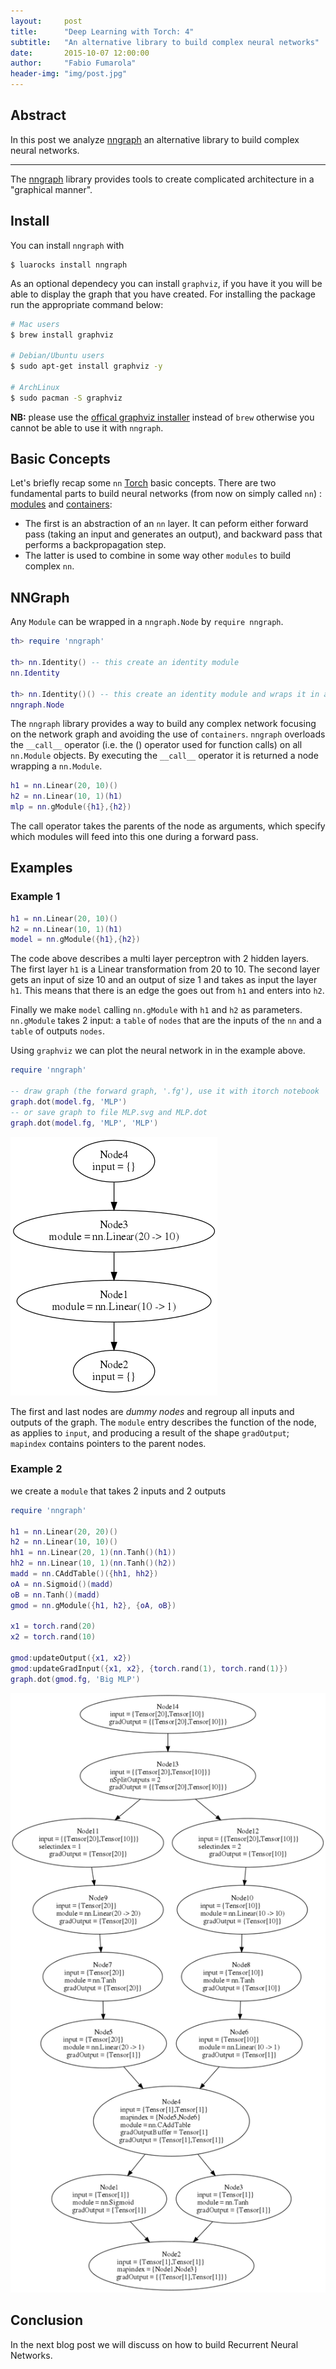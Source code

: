 ```yaml
---
layout:     post
title:      "Deep Learning with Torch: 4"
subtitle:   "An alternative library to build complex neural networks"
date:       2015-10-07 12:00:00
author:     "Fabio Fumarola"
header-img: "img/post.jpg"
---
```


## Abstract
In this post we analyze [nngraph](https://github.com/torch/nngraph) an alternative library to build complex neural networks.

--------

The [nngraph](https://github.com/torch/nngraph) library provides tools to create complicated architecture in a "graphical manner".

## Install
You can install `nngraph` with

```
$ luarocks install nngraph
```

As an optional dependecy you can install `graphviz`, if you have it you will be able to display the graph that you have created. For installing the package run the appropriate command below:

```bash
# Mac users
$ brew install graphviz

# Debian/Ubuntu users
$ sudo apt-get install graphviz -y

# ArchLinux
$ sudo pacman -S graphviz
```


**NB:** please use the [offical graphviz installer](http://www.graphviz.org/Download_macos.php) instead of `brew` otherwise you cannot be able to use it with `nngraph`.

## Basic Concepts
Let's briefly recap some `nn` [Torch](https://github.com/torch/torch7/blob/master/README.md) basic concepts. There are two fundamental parts to build neural networks (from now on simply called `nn`) : [modules](deep_learning_with_torch_step_1_nn_module.md) and [containers](deep_learning_with_torch_step_2_nn_containers.md):

- The first is an abstraction of an `nn` layer. It can peform either forward pass (taking an input and generates an output), and backward pass that performs a backpropagation step.
- The latter is used to combine in some way other `modules` to build complex `nn`.


## NNGraph

Any `Module` can be wrapped in a `nngraph.Node` by `require nngraph`.

```lua
th> require 'nngraph'

th> nn.Identity() -- this create an identity module
nn.Identity

th> nn.Identity()() -- this create an identity module and wraps it in a node
nngraph.Node
```
The `nngraph` library provides a way to build any complex network focusing on the network graph and avoiding the use of `containers`.
`nngraph` overloads the `__call__` operator (i.e. the () operator used for function calls) on all `nn.Module` objects. By executing the `__call__` operator it is returned a node wrapping a `nn.Module`.

```lua
h1 = nn.Linear(20, 10)()
h2 = nn.Linear(10, 1)(h1)
mlp = nn.gModule({h1},{h2})
```
The call operator takes the parents of the node as arguments, which specify which modules will feed into this one during a forward pass.

## Examples

### Example 1

```lua
h1 = nn.Linear(20, 10)()
h2 = nn.Linear(10, 1)(h1)
model = nn.gModule({h1},{h2})
```

The code above describes a multi layer perceptron with 2 hidden layers. The first layer `h1`  is a Linear transformation from 20 to 10. The second layer gets an input of size 10 and an output of size 1 and takes as input the layer `h1`. This means that there is an edge the goes out from `h1` and enters into `h2`.

Finally we make `model` calling `nn.gModule` with `h1` and `h2` as parameters. `nn.gModule` takes 2 input: a `table` of `nodes` that are the inputs of the `nn` and  a `table` of outputs `nodes`.

Using `graphviz` we can plot the neural network in in the example above.

```lua
require 'nngraph'

-- draw graph (the forward graph, '.fg'), use it with itorch notebook
graph.dot(model.fg, 'MLP')
-- or save graph to file MLP.svg and MLP.dot
graph.dot(model.fg, 'MLP', 'MLP')
```
![MLP](/img/MLP.png)

The first and last nodes are *dummy nodes* and regroup all inputs and outputs of the graph. The `module` entry describes the function of the node, as applies to `input`, and producing a result of the shape `gradOutput`; `mapindex` contains pointers to the parent nodes.

### Example 2

we create a `module` that takes 2 inputs and 2 outputs

```lua
require 'nngraph'

h1 = nn.Linear(20, 20)()
h2 = nn.Linear(10, 10)()
hh1 = nn.Linear(20, 1)(nn.Tanh()(h1))
hh2 = nn.Linear(10, 1)(nn.Tanh()(h2))
madd = nn.CAddTable()({hh1, hh2})
oA = nn.Sigmoid()(madd)
oB = nn.Tanh()(madd)
gmod = nn.gModule({h1, h2}, {oA, oB})

x1 = torch.rand(20)
x2 = torch.rand(10)

gmod:updateOutput({x1, x2})
gmod:updateGradInput({x1, x2}, {torch.rand(1), torch.rand(1)})
graph.dot(gmod.fg, 'Big MLP')
```

![BigMLP](/img/MLP2.png)


## Conclusion

In the next blog post we will discuss on how to build Recurrent Neural Networks.
